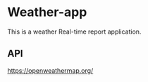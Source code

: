 # Weather-app


This is a weather Real-time report application. 


## API 
https://openweathermap.org/
